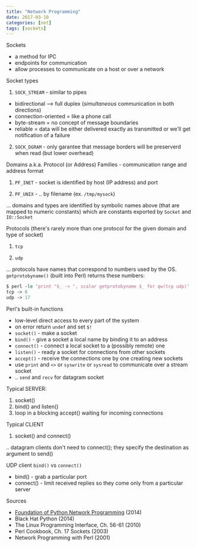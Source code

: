 ```yaml
---
title: "Network Programming"
date: 2017-03-10
categories: [net]
tags: [sockets]
---
```


Sockets

- a method for IPC
- endpoints for communication
- allow processes to communicate on a host or over a network

Socket types

1) `SOCK_STREAM` - similar to pipes

- bidirectional --> full duplex (*simultaneous* communication in both directions)
- connection-oriented = like a phone call
- byte-stream = no concept of message boundaries
- reliable = data will be either delivered exactly as transmitted or we'll get notification of a failure

2) `SOCK_DGRAM` - only garantee that message borders will be preserverd when read
   (but lower overhead)

Domains a.k.a. Protocol (or Address) Families - communication range and address format

1) `PF_INET` - socket is identified by host (IP address) and port

2) `PF_UNIX` - .. by filename (ex. `/tmp/mysock`)

... domains and types are identified by symbolic names above (that are mapped
to numeric constants) which are constants exported by `Socket` and `IO::Socket`

Protocols (there's rarely more than one protocol for the given domain and type
of socket)

1) `tcp`

2) `udp`

... protocols have names that correspond to numbers used by the OS.
`getprotobyname()` (built into Perl) returns these numbers:

``` perl
$ perl -le 'print "$_ -> ", scalar getprotobyname $_ for qw(tcp udp)'
tcp -> 6
udp -> 17
```

Perl's built-in functions

- low-level direct access to every part of the system
- on error return `undef` and set `$!`
- `socket()` - make a socket
- `bind()` - give a socket a local name by binding it to an address
- `connect()` - connect a local socket to a (possibly remote) one
- `listen()` - ready a socket for connections from other sockets
- `accept()` - receive the connections one by one creating new sockets
- use `print` and `<>` or `syswrite` or `sysread` to communicate over a stream
  socket
- .. `send` and `recv` for datagram socket

Typical SERVER: 

1. socket()
2. bind() and listen()
3. loop in a blocking accept() waiting for incoming connections

Typical CLIENT

1. socket() and connect()

.. datagram clients don't need to connect(); they specify the destination as argument to send()

UDP client `bind()` vs `connect()`

* bind() - grab a particular port
* connect() - limit received replies so they come only from a particular server

Sources

- [Foundation of Python Network Programming](https://github.com/brandon-rhodes/fopnp) (2014)
- Black Hat Python (2014)
- The Linux Programming Interface, Ch. 56-61 (2010)
- Perl Cookbook, Ch. 17 Sockets (2003)
- Network Programming with Perl (2001)

